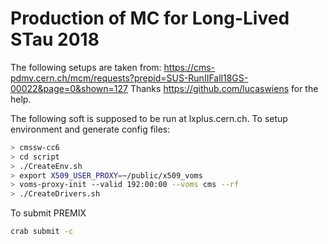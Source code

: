 
# Production of MC for Long-Lived STau 2018

The following setups are taken from:
https://cms-pdmv.cern.ch/mcm/requests?prepid=SUS-RunIIFall18GS-00022&page=0&shown=127
Thanks https://github.com/lucaswiens for the help.

The following soft is supposed to be run at lxplus.cern.ch. To setup environment and generate config files:
```sh
> cmssw-cc6
> cd script
> ./CreateEnv.sh
> export X509_USER_PROXY=~/public/x509_voms
> voms-proxy-init --valid 192:00:00 --voms cms --rf
> ./CreateDrivers.sh
```

To submit PREMIX
```sh
crab submit -c
```
